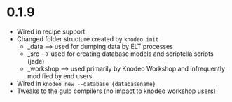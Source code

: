 # 0.1.9

* Wired in recipe support
* Changed folder structure created by `knodeo init`
  * _data --> used for dumping data by ELT processes
  * _src --> used for creating database models and scriptella scripts (jade)
  * _workshop --> used primarily by Knodeo Workshop and infrequently modified by end users
* Wired in `knodeo new --database {databasename}`
* Tweaks to the gulp compilers (no impact to knodeo workshop users)